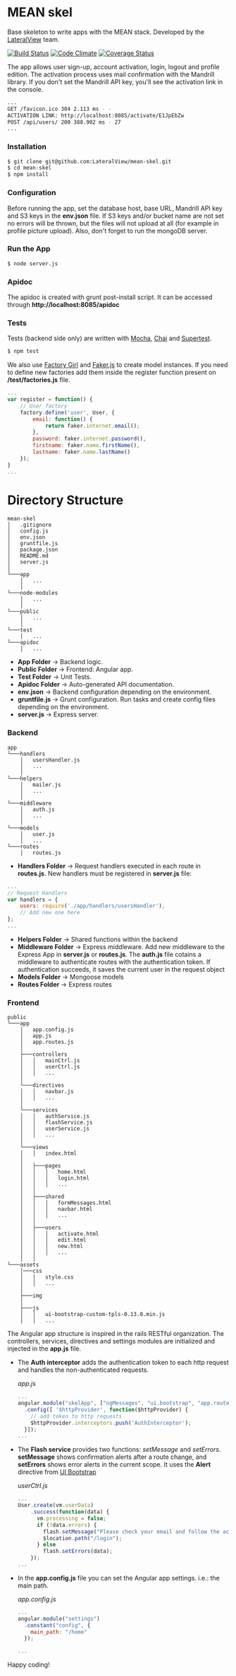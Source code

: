 # MEAN skel

Base skeleton to write apps with the MEAN stack. Developed by the [LateralView](https://lateralview.co) team.

[![Build Status](https://travis-ci.org/LateralView/mean-skel.svg?branch=master)](https://travis-ci.org/LateralView/mean-skel) [![Code Climate](https://codeclimate.com/github/LateralView/mean-skel/badges/gpa.svg)](https://codeclimate.com/github/LateralView/mean-skel) [![Coverage Status](https://coveralls.io/repos/github/LateralView/mean-skel/badge.svg?branch=master)](https://coveralls.io/github/LateralView/mean-skel?branch=master)


The app allows user sign-up, account activation, login, logout and profile edition. The activation process uses mail confirmation with the Mandrill library. If you don't set the Mandrill API key, you'll see the activation link in the console.

```sh
...
GET /favicon.ico 304 2.113 ms - -
ACTIVATION LINK: http://localhost:8085/activate/E1JpEbZw
POST /api/users/ 200 388.902 ms - 27
...
```

### Installation

```sh
$ git clone git@github.com:LateralView/mean-skel.git
$ cd mean-skel
$ npm install
```

### Configuration

Before running the app, set the database host, base URL, Mandrill API key and S3 keys in the **env.json** file.
If S3 keys and/or bucket name are not set no errors will be thrown, but the files will not upload at all (for example in profile picture upload).
Also, don't forget to run the mongoDB server.

### Run the App

```sh
$ node server.js
```

### Apidoc

The apidoc is created with grunt post-install script. It can be accessed through **http://localhost:8085/apidoc**

### Tests

Tests (backend side only) are written with [Mocha](http://mochajs.org/), [Chai](http://chaijs.com/) and [Supertest](https://github.com/visionmedia/supertest/).

```sh
$ npm test
```

We also use [Factory Girl](https://github.com/aexmachina/factory-girl) and [Faker.js](https://github.com/marak/Faker.js/) to create model instances. If you need to define new factories add them inside the register function present on **/test/factories.js** file.

```javascript
...
var register = function() {
    // User factory
    factory.define('user', User, {
        email: function() {
            return faker.internet.email();
        },
        password: faker.internet.password(),
        firstname: faker.name.firstName(),
        lastname: faker.name.lastName()
    });
}
...
```

# Directory Structure

```
mean-skel
│   .gitignore
│   config.js
│   env.json
│   gruntfile.js
│   package.json
│   README.md
│   server.js
│
└───app
    │   ...
    │
└───node-modules
    │   ...
    │
└───public
    │   ...
    │
└───test
    │   ...
└───apidoc
    │   ...
```

* **App Folder** -> Backend logic.
* **Public Folder** -> Frontend: Angular app.
* **Test Folder** -> Unit Tests.
* **Apidoc Folder** -> Auto-generated API documentation.
* **env.json** -> Backend configuration depending on the environment.
* **gruntfile.js** -> Grunt configuration. Run tasks and create config files depending on the environment.
* **server.js** -> Express server.

### Backend

```
app
└───handlers
    │   usersHandler.js
    │   ...
    │
└───helpers
    │   mailer.js
    │   ...
    │
└───middleware
    │   auth.js
    │   ...
    │
└───models
    │   user.js
    │   ...
└───routes
    │   routes.js
```

* **Handlers Folder** -> Request handlers executed in each route in **routes.js**. New handlers must be registered in **server.js** file:

```javascript
...
// Request Handlers
var handlers = {
    users: require('./app/handlers/usersHandler'),
    // Add new one here
};
...
```

* **Helpers Folder** -> Shared functions within the backend
* **Middleware Folder** -> Express middleware. Add new middleware to the Express App in **server.js** or **routes.js**. The **auth.js** file cotains a middleware to authenticate routes with the authentication token. If authentication succeeds, it saves the current user in the request object
* **Models Folder** -> Mongoose models
* **Routes Folder** -> Express routes

### Frontend

```
public
└───app
    │   app.config.js
    │   app.js
    │   app.routes.js
    │
    ├───controllers
    │   │   mainCtrl.js
    │   │   userCtrl.js
    │   │   ...
    │
    └───directives
    │   │   navbar.js
    │   │   ...
    │
    └───services
    │   │   authService.js
    │   │   flashService.js
    │   │   userService.js
    │   │   ...
    │
    └───views
    │   │   index.html
    │
    │   ├───pages
    │   │   │   home.html
    │   │   │   login.html
    │   │   │   ...
    │   │
    │   ├───shared
    │   │   │   formMessages.html
    │   │   │   navbar.html
    │   │   │   ...
    │   │
    │   ├───users
    │   │   │   activate.html
    │   │   │   edit.html
    │   │   │   new.html
    │   │   │   ...
    │   │
└───assets
    │───css
    │   │   style.css
    │   │   ...
    │
    ├───img
    │
    ├───js
    │   │   ui-bootstrap-custom-tpls-0.13.0.min.js
    │   │   ...

```

The Angular app structure is inspired in the rails RESTful organization. The controllers, services, directives and settings modules are initialized and injected in the **app.js** file.

* The **Auth interceptor** adds the authentication token to each http request and handles the non-authenticated requests.

    *app.js*
    ```javascript
    ...
    angular.module("skelApp", ["ngMessages", "ui.bootstrap", "app.routes", "controllers", "services", "directives", "settings"])
      .config([ '$httpProvider', function($httpProvider) {
        // add token to http requests
        $httpProvider.interceptors.push('AuthInterceptor');
      }]);
    ...
    ```
* The **Flash service** provides two functions: *setMessage* and *setErrors*. **setMessage** shows confirmation alerts after a route change, and **setErrors** shows error alerts in the current scope. It uses the **Alert** directive from [UI Bootstrap](https://angular-ui.github.io/bootstrap/)

    *userCtrl.js*
    ```javascript
    ...
    User.create(vm.userData)
        .success(function(data) {
          vm.processing = false;
          if (!data.errors) {
            flash.setMessage("Please check your email and follow the activation instructions.");
            $location.path("/login");
          } else
            flash.setErrors(data);
        });
    ...
    ```
* In the **app.config.js** file you can set the Angular app settings. i.e.: the main path.

    *app.config.js*
    ```javascript
    ...
    angular.module("settings")
      .constant("config", {
        main_path: "/home"
      });

    ...
    ```


Happy coding!

